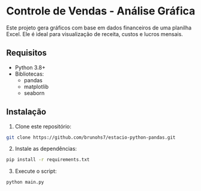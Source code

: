 # Controle de Vendas - Análise Gráfica

Este projeto gera gráficos com base em dados financeiros de uma planilha Excel. Ele é ideal para visualização de receita, custos e lucros mensais.

## Requisitos
- Python 3.8+
- Bibliotecas:
  - pandas
  - matplotlib
  - seaborn

## Instalação
1. Clone este repositório:
```bash
git clone https://github.com/brunohs7/estacio-python-pandas.git
```
2. Instale as dependências:
```bash
pip install -r requirements.txt
```
3. Execute o script:
```bash
python main.py
```
